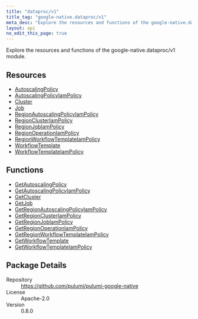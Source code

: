 ```yaml
---
title: "dataproc/v1"
title_tag: "google-native.dataproc/v1"
meta_desc: "Explore the resources and functions of the google-native.dataproc/v1 module."
layout: api
no_edit_this_page: true
---
```


<!-- WARNING: this file was generated by Pulumi Docs Generator. -->
<!-- Do not edit by hand unless you're certain you know what you are doing! -->

Explore the resources and functions of the google-native.dataproc/v1 module.

<h2 id="resources">Resources</h2>
<ul class="api">
    <li><a href="autoscalingpolicy" title="AutoscalingPolicy"><span class="api-symbol api-symbol--resource"></span>AutoscalingPolicy</a></li>
    <li><a href="autoscalingpolicyiampolicy" title="AutoscalingPolicyIamPolicy"><span class="api-symbol api-symbol--resource"></span>AutoscalingPolicyIamPolicy</a></li>
    <li><a href="cluster" title="Cluster"><span class="api-symbol api-symbol--resource"></span>Cluster</a></li>
    <li><a href="job" title="Job"><span class="api-symbol api-symbol--resource"></span>Job</a></li>
    <li><a href="regionautoscalingpolicyiampolicy" title="RegionAutoscalingPolicyIamPolicy"><span class="api-symbol api-symbol--resource"></span>RegionAutoscalingPolicyIamPolicy</a></li>
    <li><a href="regionclusteriampolicy" title="RegionClusterIamPolicy"><span class="api-symbol api-symbol--resource"></span>RegionClusterIamPolicy</a></li>
    <li><a href="regionjobiampolicy" title="RegionJobIamPolicy"><span class="api-symbol api-symbol--resource"></span>RegionJobIamPolicy</a></li>
    <li><a href="regionoperationiampolicy" title="RegionOperationIamPolicy"><span class="api-symbol api-symbol--resource"></span>RegionOperationIamPolicy</a></li>
    <li><a href="regionworkflowtemplateiampolicy" title="RegionWorkflowTemplateIamPolicy"><span class="api-symbol api-symbol--resource"></span>RegionWorkflowTemplateIamPolicy</a></li>
    <li><a href="workflowtemplate" title="WorkflowTemplate"><span class="api-symbol api-symbol--resource"></span>WorkflowTemplate</a></li>
    <li><a href="workflowtemplateiampolicy" title="WorkflowTemplateIamPolicy"><span class="api-symbol api-symbol--resource"></span>WorkflowTemplateIamPolicy</a></li>
</ul>

<h2 id="functions">Functions</h2>
<ul class="api">
    <li><a href="getautoscalingpolicy" title="GetAutoscalingPolicy"><span class="api-symbol api-symbol--function"></span>GetAutoscalingPolicy</a></li>
    <li><a href="getautoscalingpolicyiampolicy" title="GetAutoscalingPolicyIamPolicy"><span class="api-symbol api-symbol--function"></span>GetAutoscalingPolicyIamPolicy</a></li>
    <li><a href="getcluster" title="GetCluster"><span class="api-symbol api-symbol--function"></span>GetCluster</a></li>
    <li><a href="getjob" title="GetJob"><span class="api-symbol api-symbol--function"></span>GetJob</a></li>
    <li><a href="getregionautoscalingpolicyiampolicy" title="GetRegionAutoscalingPolicyIamPolicy"><span class="api-symbol api-symbol--function"></span>GetRegionAutoscalingPolicyIamPolicy</a></li>
    <li><a href="getregionclusteriampolicy" title="GetRegionClusterIamPolicy"><span class="api-symbol api-symbol--function"></span>GetRegionClusterIamPolicy</a></li>
    <li><a href="getregionjobiampolicy" title="GetRegionJobIamPolicy"><span class="api-symbol api-symbol--function"></span>GetRegionJobIamPolicy</a></li>
    <li><a href="getregionoperationiampolicy" title="GetRegionOperationIamPolicy"><span class="api-symbol api-symbol--function"></span>GetRegionOperationIamPolicy</a></li>
    <li><a href="getregionworkflowtemplateiampolicy" title="GetRegionWorkflowTemplateIamPolicy"><span class="api-symbol api-symbol--function"></span>GetRegionWorkflowTemplateIamPolicy</a></li>
    <li><a href="getworkflowtemplate" title="GetWorkflowTemplate"><span class="api-symbol api-symbol--function"></span>GetWorkflowTemplate</a></li>
    <li><a href="getworkflowtemplateiampolicy" title="GetWorkflowTemplateIamPolicy"><span class="api-symbol api-symbol--function"></span>GetWorkflowTemplateIamPolicy</a></li>
</ul>

<h2 id="package-details">Package Details</h2>
<dl class="package-details">
	<dt>Repository</dt>
	<dd><a href="https://github.com/pulumi/pulumi-google-native">https://github.com/pulumi/pulumi-google-native</a></dd>
	<dt>License</dt>
	<dd>Apache-2.0</dd>
	<dt>Version</dt>
	<dd>0.8.0</dd>
</dl>

